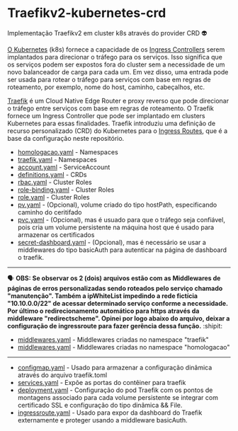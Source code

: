  # Traefikv2-kubernetes-crd
 
Implementação Traefikv2 em cluster k8s através do provider CRD :alien:

[O Kubernetes](https://kubernetes.io/) (k8s) fornece a capacidade de os [Ingress Controllers](https://kubernetes.io/docs/concepts/services-networking/ingress-controllers/) serem implantados para direcionar o tráfego para os serviços. Isso significa que os serviços podem ser expostos fora do cluster sem a necessidade de um novo balanceador de carga para cada um. Em vez disso, uma entrada pode ser usada para rotear o tráfego para serviços com base em regras de roteamento, por exemplo, nome do host, caminho, cabeçalhos, etc.

[Traefik](https://traefik.io/traefik/) é um Cloud Native Edge Router e proxy reverso que pode direcionar o tráfego entre serviços com base em regras de roteamento. O Traefik fornece um Ingress Controller que pode ser implantado em clusters Kubernetes para essas finalidades. Traefik introduziu uma definição de recurso personalizado (CRD) do Kubernetes para o  [Ingress Routes](https://doc.traefik.io/traefik/providers/kubernetes-crd/), que é a base da configuração neste repositório.

- [homologacao.yaml](https://github.com/kelvimagalhaes/traefikv2-kubernetes-crd/blob/main/00-namespaces/homologacao.yaml) - Namespaces
- [traefik.yaml](https://github.com/kelvimagalhaes/traefikv2-kubernetes-crd/blob/main/00-namespaces/traefik.yaml) - Namespaces
- [account.yaml](https://github.com/kelvimagalhaes/traefikv2-kubernetes-crd/blob/main/01-crd/account.yaml) - ServiceAccount 
- [definitions.yaml](https://github.com/kelvimagalhaes/traefikv2-kubernetes-crd/blob/main/01-crd/definitions.yaml) - CRDs
- [rbac.yaml](https://github.com/kelvimagalhaes/traefikv2-kubernetes-crd/blob/main/01-crd/rbac.yaml) - Cluster Roles
- [role-binding.yaml](https://github.com/kelvimagalhaes/traefikv2-kubernetes-crd/blob/main/01-crd/role-binding.yaml) - Cluster Roles
- [role.yaml](https://github.com/kelvimagalhaes/traefikv2-kubernetes-crd/blob/main/01-crd/role.yaml) - Cluster Roles
- [pv.yaml](https://github.com/kelvimagalhaes/traefikv2-kubernetes-crd/blob/main/02-volumes/pv.yaml) - (Opcional), volume criado do tipo hostPath, especificando caminho do ceritifado 
- [pvc.yaml](https://github.com/kelvimagalhaes/traefikv2-kubernetes-crd/blob/main/02-volumes/pvc.yaml) - (Opcional), mas é usuado para que o tráfego seja confiável, pois cria um volume persistente na máquina host que é usado para armazenar os certificados
- [secret-dashboard.yaml](https://github.com/kelvimagalhaes/traefikv2-kubernetes-crd/blob/main/03-secrets/secret-dashboard.yaml) - (Opcional), mas é necessário se usar a middlewares do tipo basicAuth para autenticar na página de dashboard o traefik.
--------------------------------
  :speaking_head:  **OBS: Se observar os 2 (dois) arquivos estão com as Middlewares de páginas de erros personalizadas sendo roteados pelo serviço chamado "manutenção". Também a ipWhiteList impedindo a rede fictícia "10.10.0.0/22" de acessar determinado serviço conforme a necessidade. Por último o redirecionamento automático para https através da middleware "redirectscheme". Opinei por logo abaixo do arquivo, deixar a configuração de ingressroute para fazer gerência dessa função.** :shipit:
- [middlewares.yaml](https://github.com/kelvimagalhaes/traefikv2-kubernetes-crd/blob/main/04-middlewares/namespaces/traefik/middlewares.yaml) - Middlewares criadas no namespace "traefik"
- [middlewares.yaml](https://github.com/kelvimagalhaes/traefikv2-kubernetes-crd/blob/main/04-middlewares/namespaces/homologacao/middlewares.yaml) - Middlewares criadas no namespace "homologacao"
-------------------------------- 
- [configmap.yaml](https://github.com/kelvimagalhaes/traefikv2-kubernetes-crd/blob/main/05-traefik/configmap.yaml) - Usado para armazenar a configuração dinâmica através do arquivo traefik.toml
- [services.yaml](https://github.com/kelvimagalhaes/traefikv2-kubernetes-crd/blob/main/05-traefik/services.yaml) - Expõe as portas do contêiner para traefik
- [deployment.yaml](https://github.com/kelvimagalhaes/traefikv2-kubernetes-crd/blob/main/05-traefik/deployment.yaml) - Configuração do pod Traefik com os pontos de montagens associado para cada volume persistente se integrar com certificado SSL e configuração do tipo dinâmica && File.
- [ingressroute.yaml](https://github.com/kelvimagalhaes/traefikv2-kubernetes-crd/blob/main/05-traefik/ingressroute.yaml) - Usado para expor da dashboard do Traefik externamente e proteger usando a middleware basicAuth.

